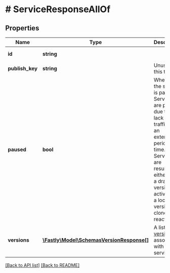 # # ServiceResponseAllOf

## Properties

Name | Type | Description | Notes
------------ | ------------- | ------------- | -------------
**id** | **string** |  | [optional] [readonly] 
**publish_key** | **string** | Unused at this time. | [optional] 
**paused** | **bool** | Whether the service is paused. Services are paused due to a lack of traffic for an extended period of time. Services are resumed either when a draft version is activated or a locked version is cloned and reactivated. | [optional] 
**versions** | [**\Fastly\Model\SchemasVersionResponse[]**](SchemasVersionResponse.md) | A list of [versions](https://www.fastly.com/documentation/reference/api/services/version/) associated with the service. | [optional] 


[[Back to API list]](../../README.md#endpoints) [[Back to README]](../../README.md)
